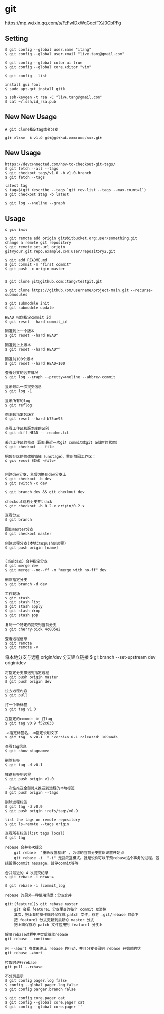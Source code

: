 # git

https://mp.weixin.qq.com/s/FzFwIDxWqGqcfTXJ0CbPFg

## Setting

    $ git config --global user.name "itang"
    $ git config --global user.email "live.tang@gmail.com"

    $ git config --global color.ui true
    $ git config --global core.editor "vim"

    $ git config --list

    install gui tool
    $ sudo apt-get install gitk

    $ ssh-keygen -t rsa -C "live.tang@gmail.com"
    $ cat ~/.ssh/id_rsa.pub

## New New Usage

    # git clone指定tag或者分支
    
    git clone -b v1.0 git@github.com:xxx/sss.git

## New Usage

    https://devconnected.com/how-to-checkout-git-tags/
    $ git fetch --all --tags
    $ git checkout tags/v1.0 -b v1.0-branch
    $ git fetch --tags

    latest tag
    $ tag=$(git describe --tags `git rev-list --tags --max-count=1`)
    $ git checkout $tag -b latest

    $ git log --oneline --graph

## Usage

    $ git init

    $ git remote add origin git@bitbucket.org:user/something.git
    change a remote git repository
    $ git remote set-url origin git@your.git.repo.example.com:user/repository2.git

    $ git add README.md
    $ git commit -m "first commit"
    $ git push -u origin master


    $ git clone git@github.com:itang/testgit.git

    $ git clone https://github.com/username/project-main.git --recurse-submodules

    $ git submodule init
    $ git submodule update

    HEAD 指向指定commit id
    $ git reset --hard commit_id

    回退到上一个版本
    $ git reset --hard HEAD^

    回退到上上版本
    $ git reset --hard HEAD^^

    回退前100个版本
    $ git reset --hard HEAD~100

    查看分支的合并情况
    $ git log --graph --pretty=oneline --abbrev-commit

    显示最后一次提交信息
    $ git log -1

    显示所有的log
    $ git reflog

    恢复到指定的版本
    $ git reset --hard b75ae95

    查看工作区和版本库的区别
    $ git diff HEAD -- readme.txt

    丢弃工作区的修改（回到最近一次git commit或git add时的状态）
    $ git checkout -- file

    把暂存区的修改撤销掉（unstage），重新放回工作区：
    $ git reset HEAD <file>


    创建dev分支，然后切换到dev分支上
    $ git checkout -b dev
    $ git switch -c dev

    $ git branch dev && git checkout dev

    checkout远程分支并track
    $ git checkout -b 0.2.x origin/0.2.x

    查看分支
    $ git branch

    回到master分支
    $ git checkout master

    创建远程分支(本地分支push到远程)
    $ git push origin [name]


    (当前分支）合并指定分支
    $ git merge dev
    $ git merge --no--ff -m "merge with no-ff" dev

    删除指定分支
    $ git branch -d dev

    工作现场
    $ git stash
    $ git stash list
    $ git stash apply
    $ git stash drop
    $ git stash pop

    复制一个特定的提交到当前分支
    $ git cherry-pick 4c805e2

    查看远程信息
    $ git remote
    $ git remote -v

将本地分支与远程 origin/dev 分支建立链接 $ git branch --set-upstream dev origin/dev

    将指定分支推送到指定远程
    $ git push origin master
    $ git push origin dev

    拉去远程内容
    $ git pull

    打一个新标签
    $ git tag v1.0

    在指定的commit id 打tag
    $ git tag v0.9 f52c633

    -a指定标签名，-m指定说明文字
    $ git tag -a v0.1 -m "version 0.1 released" 1094adb

    查看tag信息
    $ git show <tagname>

    删除标签
    $ git tag -d v0.1

    推送标签到远程
    $ git push origin v1.0

    一次性推送全部尚未推送到远程的本地标签
    $ git push origin --tags

    删除远程标签
    $ git tag -d v0.9
    $ git push origin :refs/tags/v0.9

    list the tags on remote repository 
    $ git ls-remote --tags origin

    查看所有标签(list tags local)
    $ git tag

    rebase 合并多次提交
        git rebase  "重新设置基线" ，为你的当前分支重新设置开始点
        git rebase -i  "-i" 是指交互模式。就是说你可以干预rebase这个事务的过程，包括设置commit message，暂停commit等等

    合并最近的 4 次提交纪录
    $ git rebase -i HEAD~4

    $ git rebase -i [commit_log]

    rebase 的另外一种使用场景：分支合并

    git:(feature1)$ git rebase master
        git 会把 feature1 分支里面的每个 commit 取消掉
        其次，把上面的操作临时保存成 patch 文件，存在 .git/rebase 目录下
        把 feature1 分支更新到最新的 master 分支
        把上面保存的 patch 文件应用到 feature1 分支上

    解决rebase过程中冲突后继续rebase
    git rebase --continue

    用 --abort 参数来终止 rebase 的行动，并且分支会回到 rebase 开始前的状
    git rebase —abort

    拉取时进行rebase
    git pull --rebase

    不分页显示
    $ git config pager.log false
    $ config --global pager.log false
    $ git config parger.branch false

    $ git config core.pager cat
    $ git config --global core.pager cat
    $ git config --global core.pager ''
